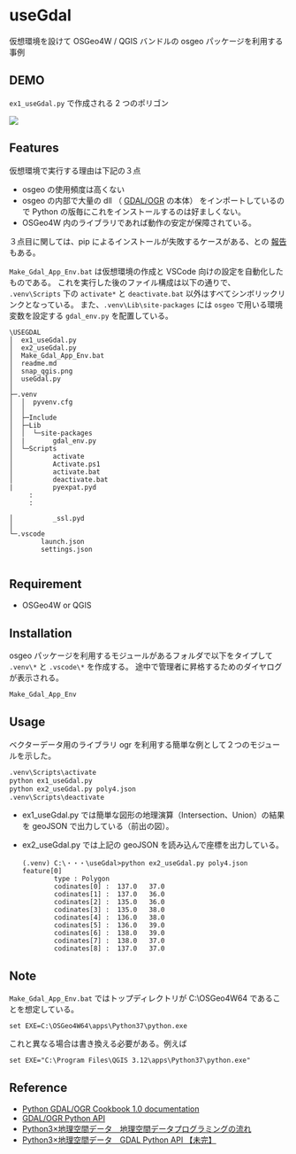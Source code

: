 # useGdal

仮想環境を設けて OSGeo4W / QGIS バンドルの osgeo パッケージを利用する事例

## DEMO

```ex1_useGdal.py``` で作成される 2 つのポリゴン

![](img/snap_qgis.png)

## Features

仮想環境で実行する理由は下記の３点

- osgeo の使用頻度は高くない
- osgeo の内部で大量の dll （ [GDAL/OGR](https://gdal.org/index.html) の本体）
をインポートしているので Python の版毎にこれをインストールするのは好ましくない。
- OSGeo4W 内のライブラリであれば動作の安定が保障されている。

３点目に関しては、pip によるインストールが失敗するケースがある、との
[報告](https://hacker.trickstorm.com/?p=988)もある。

```Make_Gdal_App_Env.bat``` は仮想環境の作成と VSCode 向けの設定を自動化したものである。
これを実行した後のファイル構成は以下の通りで、
```.venv\Scripts``` 下の ```activate*``` と ```deactivate.bat```
以外はすべてシンボリックリンクとなっている。
また、```.venv\Lib\site-packages``` には ```osgeo```
で用いる環境変数を設定する ```gdal_env.py``` を配置している。

```
\USEGDAL
│  ex1_useGdal.py
│  ex2_useGdal.py
│  Make_Gdal_App_Env.bat
│  readme.md
│  snap_qgis.png
│  useGdal.py
│  
├─.venv
│  │  pyvenv.cfg
│  │  
│  ├─Include
│  ├─Lib
│  │  └─site-packages
│  |       gdal_env.py
│  └─Scripts
│          activate
│          Activate.ps1
│          activate.bat
│          deactivate.bat
|          pyexpat.pyd
     :
     :

│          _ssl.pyd
│          
└─.vscode
        launch.json
        settings.json
        
```

## Requirement

- OSGeo4W or QGIS

## Installation

osgeo パッケージを利用するモジュールがあるフォルダで以下をタイプして
```.venv\*``` と ```.vscode\*``` を作成する。
途中で管理者に昇格するためのダイヤログが表示される。

```bash
Make_Gdal_App_Env
```

## Usage

ベクターデータ用のライブラリ ogr を利用する簡単な例として２つのモジュールを示した。

```bash
.venv\Scripts\activate
python ex1_useGdal.py
python ex2_useGdal.py poly4.json
.venv\Scripts\deactivate
```

- ex1_useGdal.py では簡単な図形の地理演算（Intersection、Union）の結果を geoJSON で出力している（前出の図）。
- ex2_useGdal.py では上記の geoJSON を読み込んで座標を出力している。

  ```
  (.venv) C:\・・・\useGdal>python ex2_useGdal.py poly4.json
  feature[0]
          type : Polygon
          codinates[0] :  137.0   37.0
          codinates[1] :  137.0   36.0
          codinates[2] :  135.0   36.0
          codinates[3] :  135.0   38.0
          codinates[4] :  136.0   38.0
          codinates[5] :  136.0   39.0
          codinates[6] :  138.0   39.0
          codinates[7] :  138.0   37.0
          codinates[8] :  137.0   37.0
  ```

## Note

```Make_Gdal_App_Env.bat``` ではトップディレクトリが C:\OSGeo4W64 であることを想定している。
```
set EXE=C:\OSGeo4W64\apps\Python37\python.exe
```
これと異なる場合は書き換える必要がある。例えば
```
set EXE="C:\Program Files\QGIS 3.12\apps\Python37\python.exe"
```

## Reference

- [Python GDAL/OGR Cookbook 1.0 documentation](https://pcjericks.github.io/py-gdalogr-cookbook/)
- [GDAL/OGR Python API](https://gdal.org/python/index.html)
- [Python3×地理空間データ　地理空間データプログラミングの流れ](https://ujicya.jp/blog-mapping/workflow-of-python-geospatial-development/)
- [Python3×地理空間データ　GDAL Python API 【未完】](https://ujicya.jp/blog-mapping/python-gdal-api/)
